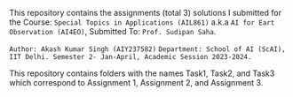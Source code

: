 This repository contains the assignments (total 3) solutions I submitted for the Course: `Special Topics in Applications (AIL861)` a.k.a `AI for Eart Observation (AI4EO)`, Submitted To: `Prof. Sudipan Saha`.

`Author: Akash Kumar Singh (AIY237582)`
`Department: School of AI (ScAI), IIT Delhi. Semester 2- Jan-April, Academic Session 2023-2024.`

This repository contains folders with the names Task1, Task2, and Task3 which correspond to Assignment 1, Assignment 2, and Assignment 3.
